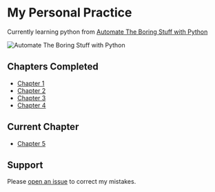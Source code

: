 # My Personal Practice

Currently learning python from [Automate The Boring Stuff with Python](https://automatetheboringstuff.com)

![Automate The Boring Stuff with Python](https://automatetheboringstuff.com/images/automate2_small_cover.png)


## Chapters Completed

- [Chapter 1](https://automatetheboringstuff.com/2e/chapter1/)
- [Chapter 2](https://automatetheboringstuff.com/2e/chapter2/)
- [Chapter 3](https://automatetheboringstuff.com/2e/chapter3/)
- [Chapter 4](https://automatetheboringstuff.com/2e/chapter4/)

## Current Chapter

- [Chapter 5](https://automatetheboringstuff.com/2e/chapter5/)


## Support

Please [open an issue](https://github.com/fraction/readme-boilerplate/issues/new) to correct my mistakes.